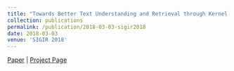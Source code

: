 ```yaml
---
title: "Towards Better Text Understanding and Retrieval through Kernel Entity Salience Modeling"
collection: publications
permalink: /publication/2018-03-03-sigir2018
date: 2018-03-03
venue: 'SIGIR 2018'
---
```

[Paper](https://doi.org/10.1145/3209978.3209982) \| [Project Page](http://boston.lti.cs.cmu.edu/appendices/SIGIR2018-KESM/)
